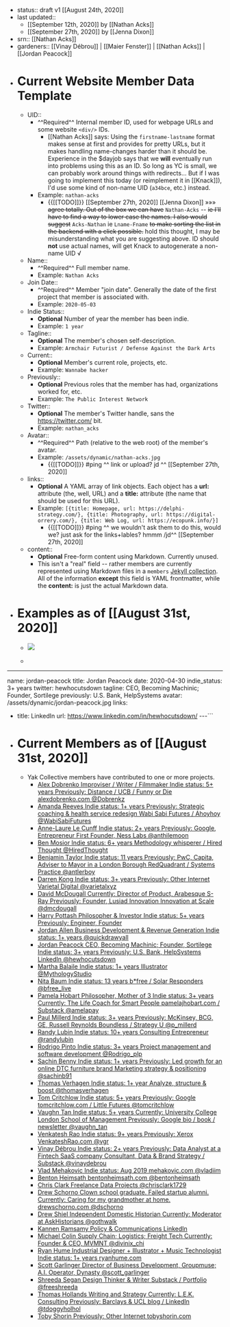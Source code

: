 - status:: draft v1 [[August 24th, 2020]]
- last updated:: 
    - [[September 12th, 2020]] by [[Nathan Acks]]
    - [[September 27th, 2020]] by [[Jenna Dixon]]
- srn:: [[Nathan Acks]]
- gardeners:: [[Vinay Débrou]] | [[Maier Fenster]] | [[Nathan Acks]] | [[Jordan Peacock]]
- # Current Website Member Data Template
    - UID::
        - ^^Required^^ Internal member ID, used for webpage URLs and some website `<div/>` IDs.
            - [[Nathan Acks]] says: Using the `firstname-lastname` format makes sense at first and provides for pretty URLs, but it makes handling name-changes harder than it should be. Experience in the $dayjob says that we __will__ eventually run into problems using this as an ID. So long as YC is small, we can probably work around things with redirects... But if I was going to implement this today (or reimplement it in [[Knack]]), I'd use some kind of non-name UID (`a34bce`, etc.) instead.
        - Example: `nathan-acks`
            - {{[[TODO]]}} [[September 27th, 2020]] [[Jenna Dixon]] »»» ~~agree totally. Out of the box we can have~~ `Nathan-Acks` -- ~~ie I'll have to find a way to lower case the names. I also would suggest~~ `Acks-Nathan` ie `Lname-Fname` ~~to make sorting the list in the backend with a click possible.~~ hold this thought, I may be misunderstanding what you are suggesting above. ID should __not__ use actual names, will get Knack to autogenerate a non-name UID √
    - Name::
        - ^^Required^^ Full member name.
        - Example: `Nathan Acks`
    - Join Date::
        - ^^Required^^ Member "join date". Generally the date of the first project that member is associated with.
        - Example: `2020-05-03`
    - Indie Status::
        - __Optional__ Number of year the member has been indie.
        - Example: `1 year`
    - Tagline::
        - __Optional__ The member's chosen self-description.
        - Example: `Armchair Futurist / Defense Against the Dark Arts`
    - Current::
        - __Optional__ Member's current role, projects, etc.
        - Example: `Wannabe hacker`
    - Previously::
        - __Optional__ Previous roles that the member has had, organizations worked for, etc.
        - Example: `The Public Interest Network`
    - Twitter::
        - __Optional__ The member's Twitter handle, sans the https://twitter.com/ bit.
        - Example: `nathan_acks`
    - Avatar::
        - ^^Required^^ Path (relative to the web root) of the member's avatar.
        - Example: `/assets/dynamic/nathan-acks.jpg`
            - {{[[TODO]]}} #ping ^^ link or upload? jd ^^ [[September 27th, 2020]]
    - links::
        - __Optional__ A YAML array of link objects. Each object has a **url:** attribute (the, well, URL) and a **title:** attribute (the name that should be used for this URL).
        - Example: `[{title: Homepage, url: https://delphi-strategy.com/}, {title: Photography, url: https://digital-orrery.com/}, {title: Web Log, url: https://ecopunk.info/}]`
            - {{[[TODO]]}} #ping ^^ we wouldn't ask them to do this, would we? just ask for the links+lables? hmmm /jd^^ [[September 27th, 2020]]
    - content::
        - __Optional__ Free-form content using Markdown. Currently unused.
        - This isn't a "real" field -- rather members are currently represented using Markdown files in a `members` [Jekyll collection](https://jekyllrb.com/docs/collections/). All of the information __except__ this field is YAML frontmatter, while the **content:** is just the actual Markdown data.
- # Examples as of [[August 31st, 2020]]
    - ![](https://firebasestorage.googleapis.com/v0/b/firescript-577a2.appspot.com/o/imgs%2Fapp%2FArtOfGig%2FHEvvWCbTUm.png?alt=media&token=10227c51-5eeb-483f-b81d-41eabc410560)
    - ```yaml
---
name: jordan-peacock
title: Jordan Peacock
date: 2020-04-30
indie_status: 3+ years
twitter: hewhocutsdown
tagline: CEO, Becoming Machinic; Founder, Sortilege
previously: U.S. Bank, HelpSystems
avatar: /assets/dynamic/jordan-peacock.jpg
links:
  - title: LinkedIn
    url: https://www.linkedin.com/in/hewhocutsdown/
---```
- # Current Members as of [[August 31st, 2020]]
    - Yak Collective members have contributed to one or more projects.
        - [   Alex Dobrenko Improviser / Writer / Filmmaker Indie status: 5+ years Previously: Distance / UCB / Funny or Die  alexdobrenko.com    @Dobrenkz  ](https://www.yakcollective.org/members/alex-dobrenko/)
        - [   Amanda Reeves Indie status: 1+ years Previously: Strategic coaching & health service redesign  Wabi Sabi Futures / Ahoyhoy    @WabiSabiFutures  ](https://www.yakcollective.org/members/amanda-reeves/)
        - [   Anne-Laure Le Cunff Indie status: 2+ years Previously: Google, Entrepreneur First  Founder, Ness Labs    @anthilemoon  ](https://www.yakcollective.org/members/anne-laure-le-cunff/)
        - [   Ben Mosior Indie status: 6+ years  Methodology whisperer / Hired Thought    @HiredThought  ](https://www.yakcollective.org/members/ben-mosior/)
        - [   Benjamin Taylor Indie status: 11 years Previously: PwC, Capita, Adviser to Mayor in a London Borough  RedQuadrant / Systems Practice    @antlerboy  ](https://www.yakcollective.org/members/benjamin-taylor/)
        - [   Darren Kong Indie status: 3+ years Previously: Other Internet  Varietal Digital    @varietalxyz  ](https://www.yakcollective.org/members/darren-kong/)
        - [   David McDougall Currently: Director of Product, Arabesque S-Ray Previously: Founder, Lusiad Innovation  Innovation at Scale    @dmcdougall  ](https://www.yakcollective.org/members/david-mcdougall/)
        - [   Harry Pottash Philosopher & Investor Indie status: 5+ years Previously: Engineer, Founder  ](https://www.yakcollective.org/members/harry-pottash/)
        - [   Jordan Allen Business Development & Revenue Generation Indie status: 1+ years   @quickdrawyall  ](https://www.yakcollective.org/members/jordan-allen/)
        - [   Jordan Peacock CEO, Becoming Machinic; Founder, Sortilege Indie status: 3+ years Previously: U.S. Bank, HelpSystems  LinkedIn    @hewhocutsdown  ](https://www.yakcollective.org/members/jordan-peacock/)
        - [   Martha Balaile Indie status: 1+ years  Illustrator    @MythologyStudio  ](https://www.yakcollective.org/members/martha-balaile/)
        - [   Nita Baum Indie status: 13 years  b*free / Solar Responders    @bfree_live  ](https://www.yakcollective.org/members/nita-baum/)
        - [   Pamela Hobart Philosopher, Mother of 3 Indie status: 3+ years Currently: The Life Coach for Smart People  pamelajhobart.com / Substack    @amelapay  ](https://www.yakcollective.org/members/pamela-hobart/)
        - [   Paul Millerd Indie status: 3+ years Previously: McKinsey, BCG, GE, Russell Reynolds  Boundless / Strategy U    @p_millerd  ](https://www.yakcollective.org/members/paul-millerd/)
        - [   Randy Lubin Indie status: 10+ years  Consulting Entrepreneur    @randylubin  ](https://www.yakcollective.org/members/randy-lubin/)
        - [   Rodrigo Pinto Indie status: 3+ years  Project management and software development    @Rodrigo_plp  ](https://www.yakcollective.org/members/rodrigo-pinto/)
        - [   Sachin Benny Indie status: 1+ years Previously: Led growth for an online DTC furniture brand  Marketing strategy & positioning    @sachinb91  ](https://www.yakcollective.org/members/sachin-benny/)
        - [   Thomas Verhagen Indie status: 1+ year  Analyze, structure & boost    @thomasverhagen  ](https://www.yakcollective.org/members/thomas-verhagen/)
        - [   Tom Critchlow Indie status: 5+ years Previously: Google  tomcritchlow.com / Little Futures    @tomcritchlow  ](https://www.yakcollective.org/members/tom-critchlow/)
        - [   Vaughn Tan Indie status: 5+ years Currently: University College London School of Management Previously: Google  bio / book / newsletter    @vaughn_tan  ](https://www.yakcollective.org/members/vaughn-tan/)
        - [   Venkatesh Rao Indie status: 9+ years Previously: Xerox  VenkateshRao.com    @vgr  ](https://www.yakcollective.org/members/venkatesh-rao/)
        - [   Vinay Débrou Indie status: 2+ years Previously: Data Analyst at a Fintech SaaS company  Consultant, Data & Brand Strategy / Substack    @vinaydebrou  ](https://www.yakcollective.org/members/vinay-debrou/)
        - [   Vlad Mehakovic Indie status: Aug 2019  mehakovic.com    @vladiim  ](https://www.yakcollective.org/members/vlad-mehakovic/)
        - [   Benton Heimsath  bentonheimsath.com    @bentonheimsath  ](https://www.yakcollective.org/members/benton-heimsath/)
        - [   Chris Clark Freelance Data Projects   @chrisclark1729  ](https://www.yakcollective.org/members/chris-clark/)
        - [   Drew Schorno Clown school graduate. Failed startup alumni. Currently: Caring for my grandmother at home.  drewschorno.com    @dschorno  ](https://www.yakcollective.org/members/drew-schorno/)
        - [   Drew Shiel Independent Domestic Historian Currently: Moderator at AskHistorians   @gothwalk  ](https://www.yakcollective.org/members/drew-shiel/)
        - [   Kannen Ramsamy Policy & Communications  LinkedIn   ](https://www.yakcollective.org/members/kannen-ramsamy/)
        - [   Michael Colin Supply Chain; Logistics; Freight Tech Currently: Founder & CEO, MVMNT   @divinix_chi  ](https://www.yakcollective.org/members/michael-colin/)
        - [   Ryan Hume Industrial Designer + Illustrator + Music Technologist Indie status: 1+ years  ryanhume.com   ](https://www.yakcollective.org/members/ryan-hume/)
        - [   Scott Garlinger Director of Business Development, Groupmuse; A.I. Operator, Dynasty   @scott_garlinger  ](https://www.yakcollective.org/members/scott-garlinger/)
        - [   Shreeda Segan Design Thinker & Writer  Substack / Portfolio    @freeshreeda  ](https://www.yakcollective.org/members/shreeda-segan/)
        - [   Thomas Hollands Writing and Strategy Currently: L.E.K. Consulting Previously: Barclays & UCL  blog / LinkedIn    @tdoggyholhol  ](https://www.yakcollective.org/members/thomas-hollands/)
        - [   Toby Shorin Previously: Other Internet  tobyshorin.com   ](https://www.yakcollective.org/members/toby-shorin/)
